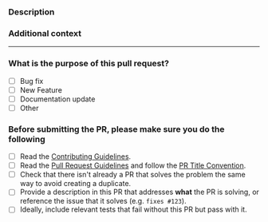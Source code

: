 <!-- Thank you for contributing! -->

### Description

<!-- Please insert your description here and provide especially info about the "what" this PR is solving -->

### Additional context

<!-- e.g. is there anything you'd like reviewers to focus on? -->

---

### What is the purpose of this pull request? <!-- (put an "X" next to an item) -->

- [ ] Bug fix
- [ ] New Feature
- [ ] Documentation update
- [ ] Other

### Before submitting the PR, please make sure you do the following

- [ ] Read the [Contributing Guidelines](https://github.com/vitejs/vite/blob/main/CONTRIBUTING.md).
- [ ] Read the [Pull Request Guidelines](https://github.com/vitejs/vite/blob/main/CONTRIBUTING.md#pull-request-guidelines) and follow the [PR Title Convention](https://github.com/vitejs/vite/blob/main/.github/commit-convention.md).
- [ ] Check that there isn't already a PR that solves the problem the same way to avoid creating a duplicate.
- [ ] Provide a description in this PR that addresses **what** the PR is solving, or reference the issue that it solves (e.g. `fixes #123`).
- [ ] Ideally, include relevant tests that fail without this PR but pass with it.
